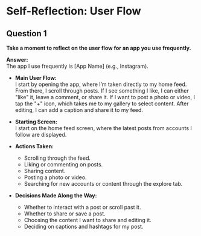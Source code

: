 # Self-Reflection: User Flow

## Question 1  
**Take a moment to reflect on the user flow for an app you use frequently.**

**Answer:**  
The app I use frequently is [App Name] (e.g., Instagram).

- **Main User Flow:**  
  I start by opening the app, where I’m taken directly to my home feed. From there, I scroll through posts. If I see something I like, I can either "like" it, leave a comment, or share it. If I want to post a photo or video, I tap the "+" icon, which takes me to my gallery to select content. After editing, I can add a caption and share it to my feed.

- **Starting Screen:**  
  I start on the home feed screen, where the latest posts from accounts I follow are displayed.

- **Actions Taken:**  
  - Scrolling through the feed.
  - Liking or commenting on posts.
  - Sharing content.
  - Posting a photo or video.
  - Searching for new accounts or content through the explore tab.

- **Decisions Made Along the Way:**  
  - Whether to interact with a post or scroll past it.
  - Whether to share or save a post.
  - Choosing the content I want to share and editing it.
  - Deciding on captions and hashtags for my post.
